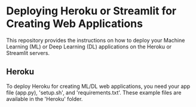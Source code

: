 # Deploying Heroku or Streamlit for Creating Web Applications
This repository provides the instructions on how to deploy your Machine Learning (ML) or Deep Learning (DL) applications on the Heroku or Streamlit servers. 
## Heroku
To deploy Heroku for creating ML/DL web applications, you need your app file (app.py), 'setup.sh', and 'requirements.txt'. These example files are available in the 'Heroku' folder.  
